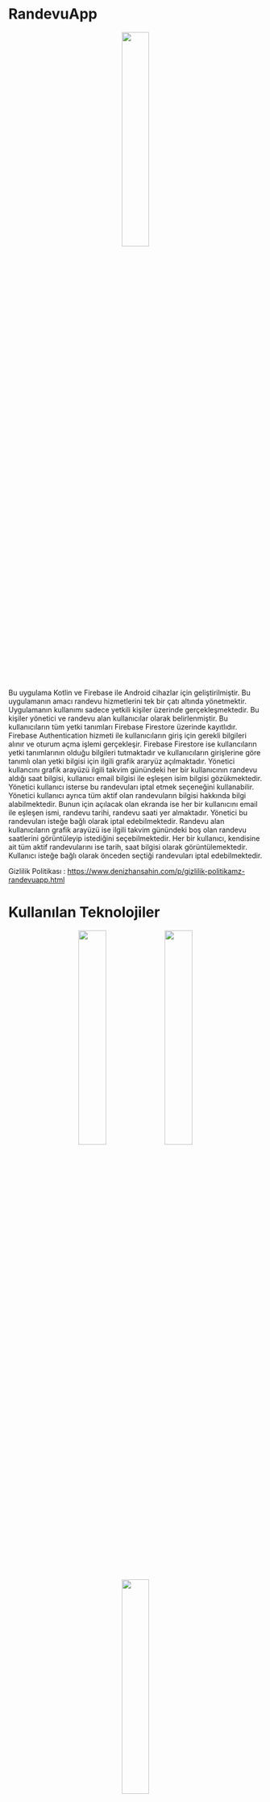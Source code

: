 # RandevuApp

<div align="center">
    <img src="https://github.com/denizzhansahin/randevuApp/assets/95483485/032bfd1d-e822-4b8d-acb8-6899c3eaa680" width="33%">
</div>


Bu uygulama Kotlin ve Firebase ile Android cihazlar için geliştirilmiştir. Bu uygulamanın amacı randevu hizmetlerini tek bir çatı altında yönetmektir.
Uygulamanın kullanımı sadece yetkili kişiler üzerinde gerçekleşmektedir. Bu kişiler yönetici ve randevu alan kullanıcılar olarak belirlenmiştir. Bu kullanıcıların tüm yetki tanımları Firebase Firestore üzerinde kayıtlıdır.
Firebase Authentication hizmeti ile kullanıcıların giriş için gerekli bilgileri alınır ve oturum açma işlemi gerçekleşir. Firebase Firestore ise kullancıların yetki tanımlarının olduğu bilgileri tutmaktadır ve kullanıcıların girişlerine göre tanımlı olan yetki bilgisi için ilgili grafik araryüz açılmaktadır.
Yönetici kullancını grafik arayüzü ilgili takvim günündeki her bir kullanıcının randevu aldığı saat bilgisi, kullanıcı email bilgisi ile eşleşen isim bilgisi gözükmektedir. Yönetici kullanıcı isterse bu randevuları iptal etmek seçeneğini kullanabilir. Yönetici kullanıcı ayrıca tüm aktif olan randevuların bilgisi hakkında bilgi alabilmektedir. Bunun için açılacak olan ekranda ise her bir kullanıcını email ile eşleşen ismi, randevu tarihi, randevu saati yer almaktadır. Yönetici bu randevuları isteğe bağlı olarak iptal edebilmektedir.
Randevu alan kullanıcıların grafik arayüzü ise ilgili takvim günündeki boş olan randevu saatlerini görüntüleyip istediğini seçebilmektedir. Her bir kullanıcı, kendisine ait tüm aktif randevularını ise tarih, saat bilgisi olarak görüntülemektedir. Kullanıcı isteğe bağlı olarak önceden seçtiği randevuları iptal edebilmektedir.

Gizlilik Politikası : https://www.denizhansahin.com/p/gizlilik-politikamz-randevuapp.html 

# Kullanılan Teknolojiler

<div align="center">
    <img src="https://github.com/denizzhansahin/randevuApp/assets/95483485/7615863c-b7f5-4230-9e61-6f26c2c579b1" width="33%">
    <img src="https://github.com/denizzhansahin/randevuApp/assets/95483485/f295445f-9e7c-4785-a0f5-a4f173e5b4a8" width="33%">
    <img src="https://github.com/denizzhansahin/randevuApp/assets/95483485/f1640074-7658-480f-a8c3-3e6646bc351a" width="33%">
</div>

## Firebase Kullanım Şeması:
kullaniciBilgileri : Bu bir collectiondur, kullanıcıların Firebase Authentication ile ilgili ID bilgilerine göre isimlendirilen documentler vardır

kullaniciBilgileri -> Firebase Authentication ID (document) : Bu bir document olarak görev yapmaktadır. İçerisinde yer alan field isimleri sırası ile : eposta, firebasID, isim, kullanici_ID, yetkili

tarihler : Bu bir collectiondur ve içerisinde GG-AA-YY formatına uygun tarihler için documentler vardır.

traihler -> GG-AA-YY (document) : Bu documentler içerisinde Saat:Dakika formatına göre saat fieldlar olmaktadır. Bu fieldların değeri ise default olarak "yok" olarak ayarlanmaktadır.

## Önemli:
Bu sistemde yer alan kullaniciBilgileri -> Firebase Authentication ID -> yetkili için eğer değer "Evet" ise bu yönetici kullanıcı için grafik arayüz açmaktadır. "Hayır" ise randevu alan kullanıcı için grafik arayüz açılmaktadır.

Bu sistemde yer alan kullaniciBilgileri -> Firebase Authentication ID (document) -> isim için ise yöetici kullanıcının her bir randevu işlemindeki kullanıcını isimlerini uygulama üzerinden görüntülemesi için kullanılmaktadır.

Bu uygulama içinde özellike Android CalendarView ve RecyclerView kullanılmıştır. İlgili Data Class ile ilgili bilgiler yine bu Data Class özelliği esas alınarak değer alan bir ArrayList kullanılmıştır ve bu ArrayList bir Adapter activity içinde RecyclerView'da listelenme sağlanmıştır. Firebase Firestore işlemleri için özellikle Adapter sınıfları kullanılmıştır ve esneklik açısından verimli olduğu düşünülmüştür.

## Kullanılan Adapter dosyaları : 

GenelAdapter : Randevu alan kullanıcıların randevu işlemlerini yapmaktadır. MainActivity5 içinden gelen ilgili tarih bilgisine ait olan boş randevu bilgilerine göre ilgili buton tıklama işlemleri yapılır.

GenelAdapterMyRandevu : Randevu alan kullanıcıların tüm randevu bilgilerini görüntülemeyi sağlar. İlgili randevuları iptal etmek için ilgili buton işlemlerini yapmaktadır. İlgili kaynak bilgilier MainActivity6 üzerinden almaktadır.

YoneticiRandevu : MainActivity7 içinden gelen bilgileri kullanmaktadır. Yönetici kullanıcı istediği bir takvim günündeki randevuları görüntülüyebilir ve iptal etmek için ilgili buton işlemlerini kullanmaktadır.

TumRandevularYonetici : Yöneticinin tüm randevuları görüntülemesini ve iptal etmesini sağlamaktadır. İlgili bilgileri MainActivity8 içinden almaktadır.


## Not:
GenelAdapter : cardview isimli bir XML kullanır.

GenelAdapterMyRandevu : my_randevu_cardview isimli bir XML kullanır.

YoneticiRandevu : my_randevu_cardview isimli bir XML kullanır.

TumRandevularYonetici : my_randevu_cardview isimli XML kullanır.

## Ekran Görüntüleri:

<div align="center">
    <img src="https://github.com/denizzhansahin/randevuApp/assets/95483485/5d69be50-e407-44e4-b3e8-b119d3cb3d2b" width="33%">
    <img src="https://github.com/denizzhansahin/randevuApp/assets/95483485/a16cc052-95cb-424c-a8f3-154f5fe38ba0" width="33%">
    <img src="https://github.com/denizzhansahin/randevuApp/assets/95483485/3f53376d-e531-421d-802d-234bb10fde7e" width="33%">
</div>
<div align="center">
    <img src="https://github.com/denizzhansahin/randevuApp/assets/95483485/bce1ed42-ed8a-4c0b-a123-6d899d0dac51" width="33%">
    <img src="https://github.com/denizzhansahin/randevuApp/assets/95483485/206f8117-1f1d-46ac-a2a1-74b00cb9b0dd" width="33%">
    <img src="https://github.com/denizzhansahin/randevuApp/assets/95483485/9f2237cd-9d66-4b07-a7f1-918df7fe5996" width="33%">
</div>
<div align="center">
    <img src="https://github.com/denizzhansahin/randevuApp/assets/95483485/6ba66017-96fb-49df-bce1-a5bb7d99a092" width="33%">
    <img src="https://github.com/denizzhansahin/randevuApp/assets/95483485/de8ca920-4a0d-4a86-b8d4-8d2d15e48e2b" width="33%">
    <img src="https://github.com/denizzhansahin/randevuApp/assets/95483485/515203e8-e5df-4768-aab5-83e11a7450a7" width="33%">
</div>
<div align="center">
    <img src="https://github.com/denizzhansahin/randevuApp/assets/95483485/e2332886-9a1f-4569-821f-5ecb953db0c8" width="33%">
</div>
